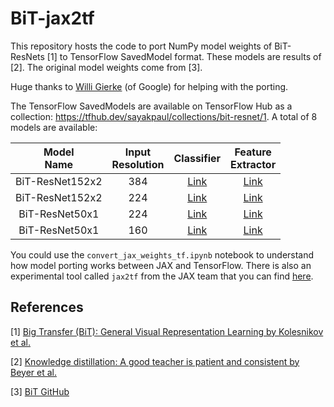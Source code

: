 # BiT-jax2tf
This repository hosts the code to port NumPy model weights of BiT-ResNets [1] to TensorFlow SavedModel format. These models
are results of [2]. The original model weights come from [3]. 

Huge thanks to [Willi Gierke](https://ch.linkedin.com/in/willi-gierke) (of Google) for helping with the porting. 

The TensorFlow SavedModels are available on TensorFlow Hub as a collection: https://tfhub.dev/sayakpaul/collections/bit-resnet/1. A total of 8 models are available:

|  Model <br>Name 	| Input<br>Resolution 	|                                 Classifier                                 	|                            Feature<br>Extractor                            	|
|:---------------:	|:-------------------:	|:--------------------------------------------------------------------------:	|:--------------------------------------------------------------------------:	|
| BiT-ResNet152x2 	|         384         	|  [Link](https://tfhub.dev/sayakpaul/bit_resnet152x2_384_classification/1)  	|   [Link](https://tfhub.dev/sayakpaul/bit_r152x2_384_feature_extraction/1)  	|
| BiT-ResNet152x2 	|         224         	|  [Link](https://tfhub.dev/sayakpaul/bit_resnet152x2_224_classification/1)  	|   [Link](https://tfhub.dev/sayakpaul/bit_r152x2_224_feature_extraction/1)  	|
|  BiT-ResNet50x1 	|         224         	| [Link](https://tfhub.dev/sayakpaul/distill_bit_r50x1_224_classification/1) 	| [Link](https://tfhub.dev/sayakpaul/distill_bit_r50x1_224_classification/1) 	|
|  BiT-ResNet50x1 	|         160         	| [Link](https://tfhub.dev/sayakpaul/distill_bit_r50x1_160_classification/1) 	| [Link](https://tfhub.dev/sayakpaul/distill_bit_r50x1_160_classification/1) 	|

You could use the `convert_jax_weights_tf.ipynb` notebook to understand how model porting works between JAX and TensorFlow. There
is also an experimental tool called `jax2tf` from the JAX team that you can find [here](https://github.com/google/jax/blob/main/jax/experimental/jax2tf/README.md).

## References

[1] [Big Transfer (BiT): General Visual Representation Learning by Kolesnikov et al.](https://arxiv.org/abs/1912.11370)

[2] [Knowledge distillation: A good teacher is patient and consistent by Beyer et al.](https://arxiv.org/abs/2106.05237)

[3] [BiT GitHub](https://github.com/google-research/big_transfer)
